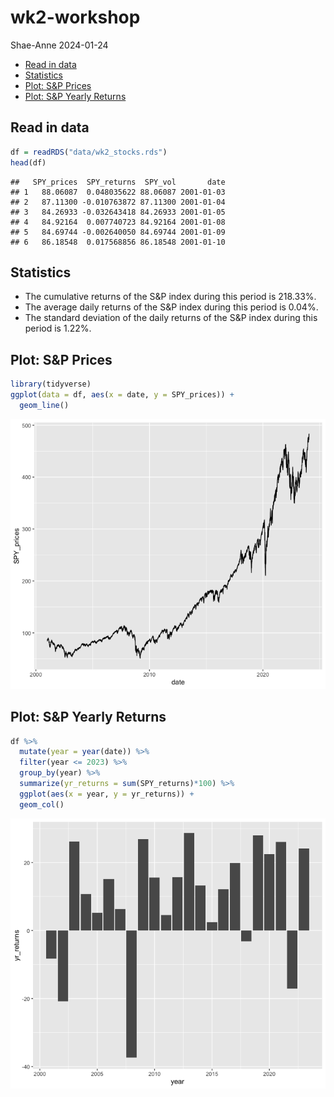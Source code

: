 wk2-workshop
================
Shae-Anne
2024-01-24

- [Read in data](#read-in-data)
- [Statistics](#statistics)
- [Plot: S&P Prices](#plot-sp-prices)
- [Plot: S&P Yearly Returns](#plot-sp-yearly-returns)

## Read in data

``` r
df = readRDS("data/wk2_stocks.rds")
head(df)
```

    ##   SPY_prices  SPY_returns  SPY_vol       date
    ## 1   88.06087  0.048035622 88.06087 2001-01-03
    ## 2   87.11300 -0.010763872 87.11300 2001-01-04
    ## 3   84.26933 -0.032643418 84.26933 2001-01-05
    ## 4   84.92164  0.007740723 84.92164 2001-01-08
    ## 5   84.69744 -0.002640050 84.69744 2001-01-09
    ## 6   86.18548  0.017568856 86.18548 2001-01-10

## Statistics

- The cumulative returns of the S&P index during this period is 218.33%.
- The average daily returns of the S&P index during this period is
  0.04%.
- The standard deviation of the daily returns of the S&P index during
  this period is 1.22%.

## Plot: S&P Prices

``` r
library(tidyverse)
ggplot(data = df, aes(x = date, y = SPY_prices)) +
  geom_line()
```

![](wk2-workshop_files/figure-gfm/unnamed-chunk-2-1.png)<!-- -->

## Plot: S&P Yearly Returns

``` r
df %>% 
  mutate(year = year(date)) %>%
  filter(year <= 2023) %>%
  group_by(year) %>%
  summarize(yr_returns = sum(SPY_returns)*100) %>%
  ggplot(aes(x = year, y = yr_returns)) + 
  geom_col()
```

![](wk2-workshop_files/figure-gfm/unnamed-chunk-3-1.png)<!-- -->
